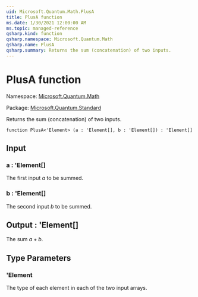 ```yaml
---
uid: Microsoft.Quantum.Math.PlusA
title: PlusA function
ms.date: 1/30/2021 12:00:00 AM
ms.topic: managed-reference
qsharp.kind: function
qsharp.namespace: Microsoft.Quantum.Math
qsharp.name: PlusA
qsharp.summary: Returns the sum (concatenation) of two inputs.
---
```


# PlusA function

Namespace: [Microsoft.Quantum.Math](xref:Microsoft.Quantum.Math)

Package: [Microsoft.Quantum.Standard](https://nuget.org/packages/Microsoft.Quantum.Standard)


Returns the sum (concatenation) of two inputs.

```qsharp
function PlusA<'Element> (a : 'Element[], b : 'Element[]) : 'Element[]
```


## Input

### a : 'Element[]

The first input $a$ to be summed.


### b : 'Element[]

The second input $b$ to be summed.



## Output : 'Element[]

The sum $a + b$.

## Type Parameters

### 'Element

The type of each element in each of the two input arrays.